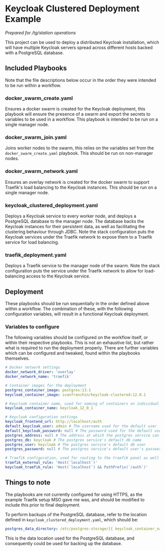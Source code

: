 # Keycloak Clustered Deployment Example

*Prepared for /tg/station operations*

This project can be used to deploy a distributed Keycloak installation, which will have multiple Keycloak servers spread across different hosts backed with a PostgreSQL database.

## Included Playbooks

Note that the file descriptions below occur in the order they were intended to be run within a workflow.

### docker_swarm_create.yaml

Ensures a docker swarm is created for the Keycloak deployment, this playbook will ensure the presence of a swarm and export the secrets to variables to be used in a workflow. This playbook is intended to be run on a single manager node.

### docker_swarm_join.yaml

Joins worker nodes to the swarm, this relies on the variables set from the ``docker_swarm_create.yaml`` playbook. This should be run on non-manager nodes.

### docker_swarm_network.yaml

Ensures an overlay network is created for the docker swarm to support Traefik's load balancing to the Keycloak instances. This should be run on a single manager node.

### keycloak_clustered_deployment.yaml

Deploys a Keycloak service to every worker node, and deploys a PostgreSQL database to the manager node. The database backs the Keycloak instances for their persistent data, as well as facilitating the clustering behaviour through JDBC. Note the stack configuration puts the Keycloak services under the Traefik network to expose them to a Traefik service for load balancing.

### traefik_deployment.yaml

Deploys a Traefik service to the manager node of the swarm. Note the stack configuration puts the service under the Traefik network to allow for load-balancing access to the Keycloak service.

## Deployment

These playbooks should be run sequentially in the order defined above within a workflow. The combination of these, with the following configuration variables, will result in a functional Keycloak deployment.

### Variables to configure

The following variables should be configured on the workflow itself, or within their respective playbooks. This is not an exhaustive list, but rather what is required to run the deployment properly. There are further variables which can be configured and tweaked, found within the playbooks themselves.

```yaml
# Docker network settings
docker_network_driver: 'overlay'
docker_network_name: 'traefik'

# Container images for the deployment
postgres_container_image: postgres:13.1
keycloak_container_image: ivanfranchin/keycloak-clustered:12.0.1

# Keycloak container name, used for naming of containers on individual hosts
keycloak_container_name: keycloak_12_0_1

# Keycloak configuration settings
keycloak_frontend_url: http://localhost/auth
default_keycloak_user: admin # The username used for the default user
default_keycloak_password: null # The password used for the default user
postgres_address: null # The address at which the postgres service can be reached
postgres_db: keycloak # The postgres service's default db name
postgres_user: keycloak # The postgres service's default db user
postgres_password: null # The postgres service's default user's password

# Traefik configuration, used for routing to the traefik panel as well as the keycloak load balancer
traefik_external_rule: 'Host(`localhost`)'
keycloak_traefik_rule: 'Host(`localhost`) && PathPrefix(`/auth`)'
```

## Things to note

The playbooks are not currently configured for using HTTPS, as the example Traefik setup MSO gave me was, and should be modified to include this prior to final deployment.

To perform backups of the PostgreSQL database, refer to the location defined in ``keycloak_clustered_deployment.yaml``, which should be:

```yaml
postgres_data_directory: /etc/postgres-storage/{{ keycloak_container_name }}
```

This is the data location used for the PostgreSQL database, and consequently could be used for backing up the database.